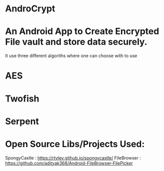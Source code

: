 # AndroCrypt
# An Android App to Create Encrypted File vault and store data securely.

It use three different algoriths where one can choose with to use
# AES 
# Twofish 
# Serpent

# Open Source Libs/Projects Used:
SpongyCastle : https://rtyley.github.io/spongycastle/ 
FileBrowser  : https://github.com/adityak368/Android-FileBrowser-FilePicker
